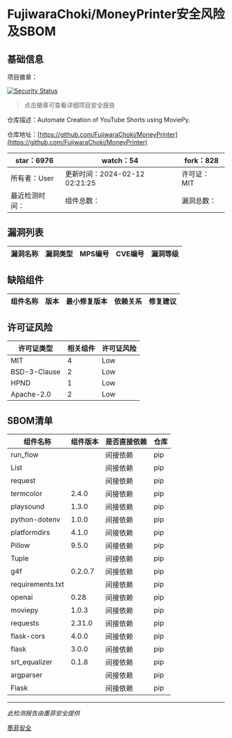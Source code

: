 # FujiwaraChoki/MoneyPrinter安全风险及SBOM

## 基础信息

项目徽章：

[![Security Status](https://www.murphysec.com/platform3/v31/badge/1756753266277281792.svg)](https://www.murphysec.com/console/report/1754937188750864384/1756753266277281792)

> 点击徽章可查看详细项目安全报告

仓库描述：Automate Creation of YouTube Shorts using MoviePy.

仓库地址：[https://github.com/FujiwaraChoki/MoneyPrinter](https://github.com/FujiwaraChoki/MoneyPrinter)

| star：6976 | watch：54 | fork：828 |
| ----------- | -------------- | ------------ |
| 所有者：User | 更新时间：2024-02-12 02:21:25 | 许可证：MIT |
| 最近检测时间： | 组件总数： | 漏洞总数： |




## 漏洞列表

| 漏洞名称 | 漏洞类型 | MPS编号 | CVE编号 | 漏洞等级 |
| ------- | ------ | ------- | ------ | ----- |





## 缺陷组件

| 组件名称 | 版本 | 最小修复版本 | 依赖关系 | 修复建议 |
| -------- | ---- | ------------ | -------- | -------- |





## 许可证风险

| 许可证类型 | 相关组件 | 许可证风险 |
| ---------- | -------- | ---------- |
|MIT|4|Low|
|BSD-3-Clause|2|Low|
|HPND|1|Low|
|Apache-2.0|2|Low|




## SBOM清单

| 组件名称 | 组件版本 | 是否直接依赖 | 仓库 |
| -------- | -------- | ------------ | ---- |
|run_flow||间接依赖|pip|
|List||间接依赖|pip|
|request||间接依赖|pip|
|termcolor|2.4.0|间接依赖|pip|
|playsound|1.3.0|间接依赖|pip|
|python-dotenv|1.0.0|间接依赖|pip|
|platformdirs|4.1.0|间接依赖|pip|
|Pillow|9.5.0|间接依赖|pip|
|Tuple||间接依赖|pip|
|g4f|0.2.0.7|间接依赖|pip|
|requirements.txt||间接依赖|pip|
|openai|0.28|间接依赖|pip|
|moviepy|1.0.3|间接依赖|pip|
|requests|2.31.0|间接依赖|pip|
|flask-cors|4.0.0|间接依赖|pip|
|flask|3.0.0|间接依赖|pip|
|srt_equalizer|0.1.8|间接依赖|pip|
|argparser||间接依赖|pip|
|Flask||间接依赖|pip|


------

*此检测报告由墨菲安全提供*

[墨菲安全](www.murphysec.com)
